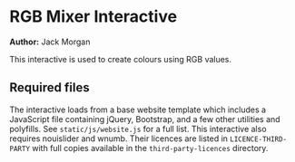 # RGB Mixer Interactive

**Author:** Jack Morgan

This interactive is used to create colours using RGB values.

## Required files

The interactive loads from a base website template which includes a JavaScript file containing jQuery, Bootstrap, and a few other utilities and polyfills.
See `static/js/website.js` for a full list.
This interactive also requires nouislider and wnumb.
Their licences are listed in `LICENCE-THIRD-PARTY` with full copies available in the `third-party-licences` directory.
